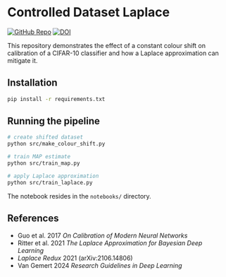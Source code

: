 # Controlled Dataset Laplace

[![GitHub Repo](https://img.shields.io/badge/github-repo-blue)](https://github.com/your/repo)
[![DOI](https://img.shields.io/badge/zenodo-doi-green)](https://zenodo.org/badge/latestdoi/12345)

This repository demonstrates the effect of a constant colour shift on calibration of a
CIFAR-10 classifier and how a Laplace approximation can mitigate it.

## Installation

```bash
pip install -r requirements.txt
```

## Running the pipeline

```bash
# create shifted dataset
python src/make_colour_shift.py

# train MAP estimate
python src/train_map.py

# apply Laplace approximation
python src/train_laplace.py
```

The notebook resides in the `notebooks/` directory.

## References
- Guo et al. 2017 *On Calibration of Modern Neural Networks*
- Ritter et al. 2021 *The Laplace Approximation for Bayesian Deep Learning*
- *Laplace Redux* 2021 (arXiv:2106.14806)
- Van Gemert 2024 *Research Guidelines in Deep Learning*
